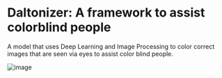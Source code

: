 # Daltonizer: A framework to assist colorblind people
A model that uses Deep Learning and Image Processing to color correct images that are seen via eyes to assist color blind people.

![image](https://user-images.githubusercontent.com/65901214/196206813-374335c4-2680-4a90-b3a1-58ed041af092.png)
 
